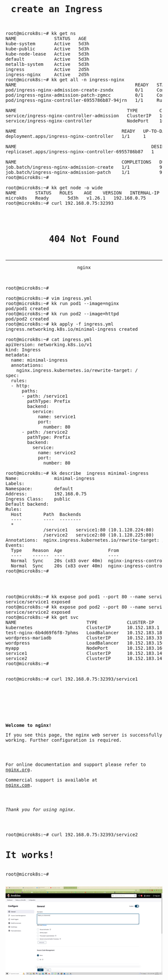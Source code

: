 <pre>
<h1> create an Ingress </h1>

root@microk8s:~# kk get ns
NAME              STATUS   AGE
kube-system       Active   5d3h
kube-public       Active   5d3h
kube-node-lease   Active   5d3h
default           Active   5d3h
metallb-system    Active   5d3h
ingress           Active   2d5h
ingress-nginx     Active   2d5h
root@microk8s:~# kk get all -n ingress-nginx
NAME                                            READY   STATUS      RESTARTS       AGE
pod/ingress-nginx-admission-create-zsndx        0/1     Completed   0              2d5h
pod/ingress-nginx-admission-patch-zgmcc         0/1     Completed   0              2d5h
pod/ingress-nginx-controller-6955786b87-94jrn   1/1     Running     1 (121m ago)   2d5h

NAME                                         TYPE        CLUSTER-IP       EXTERNAL-IP   PORT(S)                      AGE
service/ingress-nginx-controller-admission   ClusterIP   10.152.183.254   <none>        443/TCP                      2d5h
service/ingress-nginx-controller             NodePort    10.152.183.127   <none>        80:32393/TCP,443:32531/TCP   2d5h

NAME                                       READY   UP-TO-DATE   AVAILABLE   AGE
deployment.apps/ingress-nginx-controller   1/1     1            1           2d5h

NAME                                                  DESIRED   CURRENT   READY   AGE
replicaset.apps/ingress-nginx-controller-6955786b87   1         1         1       2d5h

NAME                                       COMPLETIONS   DURATION   AGE
job.batch/ingress-nginx-admission-create   1/1           9s         2d5h
job.batch/ingress-nginx-admission-patch    1/1           9s         2d5h
root@microk8s:~#

root@microk8s:~# kk get node -o wide
NAME       STATUS   ROLES    AGE    VERSION   INTERNAL-IP    EXTERNAL-IP   OS-IMAGE             KERNEL-VERSION      CONTAINER-RUNTIME
microk8s   Ready    <none>   5d3h   v1.26.1   192.168.0.75   <none>        Ubuntu 22.04.1 LTS   5.15.0-60-generic   containerd://1.6.8
root@microk8s:~# curl 192.168.0.75:32393
<html>
<head><title>404 Not Found</title></head>
<body>
<center><h1>404 Not Found</h1></center>
<hr><center>nginx</center>
</body>
</html>
root@microk8s:~#

root@microk8s:~# vim ingress.yml
root@microk8s:~# kk run pod1 --image=nginx
pod/pod1 created
root@microk8s:~# kk run pod2 --image=httpd
pod/pod2 created
root@microk8s:~# kk apply -f ingress.yml
ingress.networking.k8s.io/minimal-ingress created

root@microk8s:~# cat ingress.yml
apiVersion: networking.k8s.io/v1
kind: Ingress
metadata:
  name: minimal-ingress
  annotations:
    nginx.ingress.kubernetes.io/rewrite-target: /
spec:
  rules:
  - http:
      paths:
      - path: /service1
        pathType: Prefix
        backend:
          service:
            name: service1
            port:
              number: 80
      - path: /service2
        pathType: Prefix
        backend:
          service:
            name: service2
            port:
              number: 80

root@microk8s:~# kk describe  ingress minimal-ingress
Name:             minimal-ingress
Labels:           <none>
Namespace:        default
Address:          192.168.0.75
Ingress Class:    public
Default backend:  <default>
Rules:
  Host        Path  Backends
  ----        ----  --------
  *
              /service1   service1:80 (10.1.128.224:80)
              /service2   service2:80 (10.1.128.225:80)
Annotations:  nginx.ingress.kubernetes.io/rewrite-target: /
Events:
  Type    Reason  Age                 From                      Message
  ----    ------  ----                ----                      -------
  Normal  Sync    20s (x83 over 40m)  nginx-ingress-controller  Scheduled for sync
  Normal  Sync    20s (x83 over 40m)  nginx-ingress-controller  Scheduled for sync
root@microk8s:~#




root@microk8s:~# kk expose pod pod1 --port 80 --name service1
service/service1 exposed
root@microk8s:~# kk expose pod pod2 --port 80 --name service2
service/service2 exposed
root@microk8s:~# kk get svc
NAME                          TYPE           CLUSTER-IP       EXTERNAL-IP     PORT(S)                      AGE
kubernetes                    ClusterIP      10.152.183.1     <none>          443/TCP                      5d3h
test-nginx-6b4d69f6f8-7phms   LoadBalancer   10.152.183.181   192.168.0.240   80:32043/TCP                 5d3h
wordpress-mariadb             ClusterIP      10.152.183.33    <none>          3306/TCP                     5d3h
wordpress                     LoadBalancer   10.152.183.156   192.168.0.241   80:30933/TCP,443:32766/TCP   5d3h
myapp                         NodePort       10.152.183.166   <none>          80:30063/TCP                 2d5h
service1                      ClusterIP      10.152.183.149   <none>          80/TCP                       20s
service2                      ClusterIP      10.152.183.147   <none>          80/TCP                       5s
root@microk8s:~#


root@microk8s:~# curl 192.168.0.75:32393/service1
<!DOCTYPE html>
<html>
<head>
<title>Welcome to nginx!</title>
<style>
html { color-scheme: light dark; }
body { width: 35em; margin: 0 auto;
font-family: Tahoma, Verdana, Arial, sans-serif; }
</style>
</head>
<body>
<b>Welcome to nginx!</b>
<p>If you see this page, the nginx web server is successfully installed and
working. Further configuration is required.</p>

<p>For online documentation and support please refer to
<a href="http://nginx.org/">nginx.org</a>.<br/>
Commercial support is available at
<a href="http://nginx.com/">nginx.com</a>.</p>

<p><em>Thank you for using nginx.</em></p>
</body>
</html>
root@microk8s:~# curl 192.168.0.75:32393/service2
<html><body><h1>It works!</h1></body></html>
root@microk8s:~#

</pre>

![Alt text](https://github.com/4msahsan/DevOps/blob/main/Kubernetes/png/02.png "msahsan@hotmail.com")
